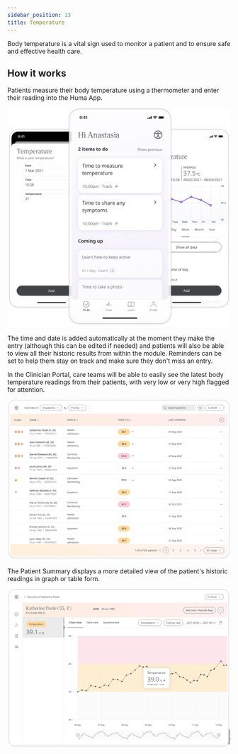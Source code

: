 ```yaml
---
sidebar_position: 13
title: Temperature 
---
```


Body temperature is a vital sign used to monitor a patient and to ensure safe and effective health care.

## How it works

Patients measure their body temperature using a thermometer and enter their reading into the Huma App. 

![Adding temperature in the Huma App](./assets/temperature.png)

The time and date is added automatically at the moment they make the entry (although this can be edited if needed) and patients will also be able to view all their historic results from within the module. Reminders can be set to help them stay on track and make sure they don't miss an entry.

In the Clinician Portal, care teams will be able to easily see the latest body temperature readings from their patients, with very low or very high flagged for attention.

![Viewing patient's temperature in the Huma App](./assets/cp-patient-list-temperature.png)

The Patient Summary displays a more detailed view of the patient's historic readings in graph or table form.

![Viewing patient's temperature in the Huma App](./assets/cp-module-details-temperature.png)
